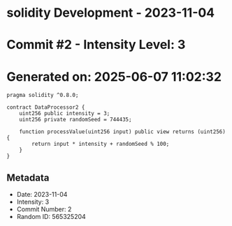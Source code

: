 ﻿# solidity Development - 2023-11-04
# Commit #2 - Intensity Level: 3
# Generated on: 2025-06-07 11:02:32
```solidity
pragma solidity ^0.8.0;

contract DataProcessor2 {
    uint256 public intensity = 3;
    uint256 private randomSeed = 744435;

    function processValue(uint256 input) public view returns (uint256) {
        return input * intensity + randomSeed % 100;
    }
}
```
## Metadata
- Date: 2023-11-04
- Intensity: 3
- Commit Number: 2
- Random ID: 565325204
